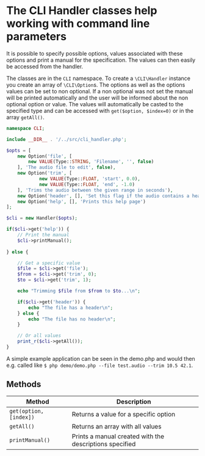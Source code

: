 # The CLI Handler classes help working with command line parameters

It is possible to specify possible options, values associated with these options and print a manual for the specification. The values can then easily be accessed from the handler.

The classes are in the `CLI` namespace. To create a `\CLI\Handler` instance you create an array of `\CLI\Option`s.
The options as well as the options values can be set to non optional. If a non optional was not set the manual will be printed automatically and the user will be informed about the non optional option or value. The values will automatically be casted to the specified type and can be accessed with `get($option, $index=0)` or in the array `getAll()`.

```php
namespace CLI;

include __DIR__ . '/../src/cli_handler.php';

$opts = [
	new Option('file', [
		new VALUE(Type::STRING, 'Filename', '', false)
	], 'The audio file to edit', false),
	new Option('trim', [
			new VALUE(Type::FLOAT, 'start', 0.0),
			new VALUE(Type::FLOAT, 'end', -1.0)
	], 'Trims the audio between the given range in seconds'),
	new Option('header', [], 'Set this flag if the audio contains a header'),
	new Option('help', [], 'Prints this help page')
];

$cli = new Handler($opts);

if($cli->get('help')) {
	// Print the manual
	$cli->printManual();
	
} else {

	// Get a specific value
	$file = $cli->get('file');
	$from = $cli->get('trim', 0);
	$to = $cli->get('trim', 1);

	echo "Trimming $file from $from to $to...\n";

	if($cli->get('header')) {
		echo "The file has a header\n";
	} else {
		echo "The file has no header\n";
	}

	// Or all values
	print_r($cli->getAll());
}
```

A simple example application can be seen in the demo.php and would then e.g. called like `$ php demo/demo.php --file test.audio --trim 10.5 42.1`.

## Methods

Method | Description
-------|------------
`get(option, [index])` | Returns a value for a specific option
`getAll()` | Returns an array with all values
`printManual()` | Prints a manual created with the descriptions specified